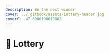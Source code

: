 ```yaml
---
description: Be the next winner!
cover: ../.gitbook/assets/Lottery-header.jpg
coverY: -47.6980198019802
---
```


# 🎲 Lottery

